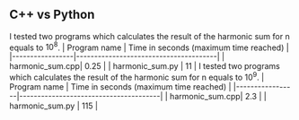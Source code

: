 ## C++ vs Python
I tested two programs which calculates the result of the harmonic sum for n equals to $10^{8}$.
| Program name    | Time in seconds (maximum time reached) |
|-----------------|---------------------------------------|
| harmonic_sum.cpp| 0.25                                  |
| harmonic_sum.py | 11                                    |
I tested two programs which calculates the result of the harmonic sum for n equals to $10^{9}$.
| Program name    | Time in seconds (maximum time reached) |
|-----------------|---------------------------------------|
| harmonic_sum.cpp| 2.3                                  |
| harmonic_sum.py | 115                                    |

